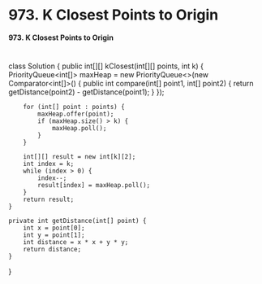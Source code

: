 # 973. K Closest Points to Origin

**973. K Closest Points to Origin**
# 

class Solution {
    public int[][] kClosest(int[][] points, int k) {
        PriorityQueue<int[]> maxHeap = new PriorityQueue<>(new Comparator<int[]>() {
            public int compare(int[] point1, int[] point2) {
                return getDistance(point2) - getDistance(point1);
            }
        });
        
        for (int[] point : points) {
            maxHeap.offer(point);
            if (maxHeap.size() > k) {
                maxHeap.poll();
            }
        }
        
        int[][] result = new int[k][2];
        int index = k;
        while (index > 0) {
            index--;
            result[index] = maxHeap.poll();
        }
        return result;
    }
    
    private int getDistance(int[] point) {
        int x = point[0];
        int y = point[1];
        int distance = x * x + y * y;
        return distance;
    }
}
